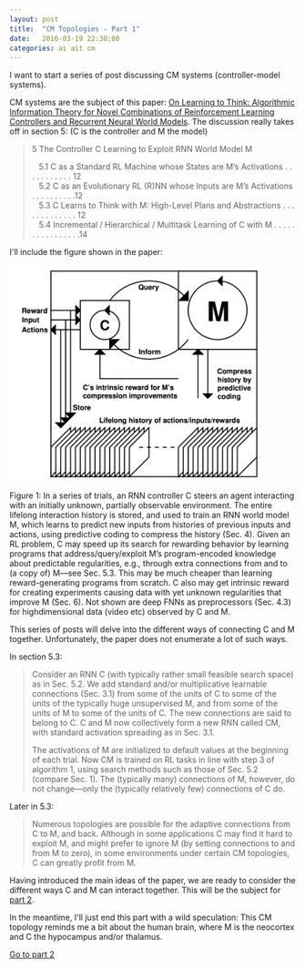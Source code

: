 ```yaml
---
layout: post
title:  "CM Topologies - Part 1"
date:   2016-03-19 22:30:00
categories: ai ait cm 
---
```


I want to start a series of post discussing CM systems (controller-model systems).

CM systems are the subject of this paper: [On Learning to Think: Algorithmic Information Theory
                                        for Novel Combinations of Reinforcement Learning
                                        Controllers and Recurrent Neural World Models](http://arxiv.org/pdf/1511.09249v1.pdf).
The discussion really takes off in section 5: (C is the controller and M the model)

> 5 The Controller C Learning to Exploit RNN World Model M
>
> &nbsp;&nbsp;&nbsp;5.1 C as a Standard RL Machine whose States are M’s Activations . . . . . . . . . . . 12<br/>
> &nbsp;&nbsp;&nbsp;5.2 C as an Evolutionary RL (R)NN whose Inputs are M’s Activations . . . . . . . . . .12<br/>
> &nbsp;&nbsp;&nbsp;5.3 C Learns to Think with M: High-Level Plans and Abstractions . . . . . . . . . . . . . 12<br/>
> &nbsp;&nbsp;&nbsp;5.4 Incremental / Hierarchical / Multitask Learning of C with M . . . . . . . . . . . . . . . .14<br/>

I'll include the figure shown in the paper:

<div class="image">
  <img src="/images/cm-diagram.png" alt="" style="height: 380px"/>
  <p>
    Figure 1: In a series of trials, an RNN controller C steers an agent interacting with an initially
    unknown, partially observable environment. The entire lifelong interaction history is stored, and
    used to train an RNN world model M, which learns to predict new inputs from histories of previous
    inputs and actions, using predictive coding to compress the history (Sec. 4). Given an RL problem, C
    may speed up its search for rewarding behavior by learning programs that address/query/exploit M’s
    program-encoded knowledge about predictable regularities, e.g., through extra connections from and
    to (a copy of) M—see Sec. 5.3. This may be much cheaper than learning reward-generating programs
    from scratch. C also may get intrinsic reward for creating experiments causing data with yet unknown
    regularities that improve M (Sec. 6). Not shown are deep FNNs as preprocessors (Sec. 4.3) for highdimensional
    data (video etc) observed by C and M.
  </p>
</div>

This series of posts will delve into the different ways of connecting C and M together.
Unfortunately, the paper does not enumerate a lot of such ways.

In section 5.3:

> Consider an RNN C (with typically rather small feasible search space) as in Sec. 5.2. We add
> standard and/or multiplicative learnable connections (Sec. 3.1) from some of the units of C to some
> of the units of the typically huge unsupervised M, and from some of the units of M to some of the
> units of C. The new connections are said to belong to C. C and M now collectively form a new RNN
> called CM, with standard activation spreading as in Sec. 3.1.
>
> The activations of M are initialized to
> default values at the beginning of each trial. Now CM is trained on RL tasks in line with step 3 of
> algorithm 1, using search methods such as those of Sec. 5.2 (compare Sec. 1). The (typically many)
> connections of M, however, do not change—only the (typically relatively few) connections of C do.

Later in 5.3:

> Numerous topologies are possible for the adaptive connections from C to M, and back. Although
> in some applications C may find it hard to exploit M, and might prefer to ignore M (by setting
> connections to and from M to zero), in some environments under certain CM topologies, C can
> greatly profit from M.

Having introduced the main ideas of the paper, we are ready to consider the different ways C and M can interact
together. This will be the subject for [part 2](http://pinouchon.github.io/ai/ait/cm/2016/03/19/CM-topologies-part-2.html).

In the meantime, I'll just end this part with a wild speculation:
This CM topology reminds me a bit about the human brain, where M is the neocortex and C the hypocampus and/or
thalamus. 

[Go to part 2](http://pinouchon.github.io/ai/ait/cm/2016/03/19/CM-topologies-part-2.html)